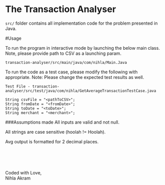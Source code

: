 # The Transaction Analyser



`src/` folder contains all implementation code for the problem presented in Java.



#Usage

To run the program in interactive mode by launching the below main class. Note, please provide path to CSV as a launching param.
```
transaction-analyser/src/main/java/com/nihla/Main.Java
```

To run the code as a test case, please modify the following with appropriate. Note: Please change the expected test results as well.
```
Test File - transaction-analyser/src/test/java/com/nihla/GetAverageTransactionTestCase.java

String csvFile = "<pathToCSV>";
String fromDate = "<fromDate>";
String toDate = "<toDate>";
String merchant = "<merchant>";
```


###Assumptions made
All inputs are valid and not null.

All strings are case sensitive (hoolah != Hoolah).

Avg output is formatted for 2 decimal places.

<br/>
<br/>
<br/>
<br/>
Coded with Love,
<br/> Nihla Akram